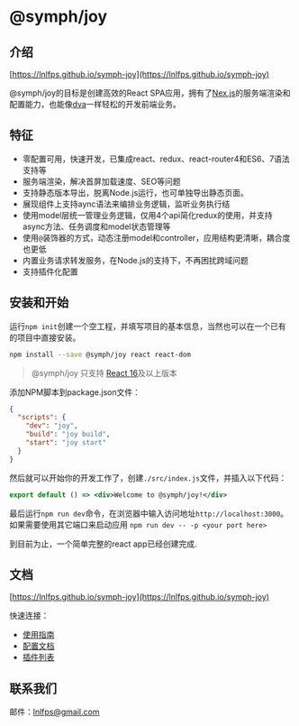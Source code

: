 
# @symph/joy

## 介绍

[https://lnlfps.github.io/symph-joy](https://lnlfps.github.io/symph-joy)

@symph/joy的目标是创建高效的React SPA应用，拥有了[Nex.js](https://github.com/zeit/next.js)的服务端渲染和配置能力，也能像[dva](https://github.com/dvajs/dva)一样轻松的开发前端业务。

## 特征

- 零配置可用，快速开发，已集成react、redux、react-router4和ES6、7语法支持等
- 服务端渲染，解决首屏加载速度、SEO等问题
- 支持静态版本导出，脱离Node.js运行，也可单独导出静态页面。
- 展现组件上支持aync语法来编排业务逻辑，监听业务执行结
- 使用model层统一管理业务逻辑，仅用4个api简化redux的使用，并支持async方法、任务调度和model状态管理等
- 使用`@`装饰器的方式，动态注册model和controller，应用结构更清晰，耦合度也更低
- 内置业务请求转发服务，在Node.js的支持下，不再困扰跨域问题
- 支持插件化配置

## 安装和开始

运行`npm init`创建一个空工程，并填写项目的基本信息，当然也可以在一个已有的项目中直接安装。

```bash
npm install --save @symph/joy react react-dom
```

> @symph/joy 只支持 [React 16](https://reactjs.org/blog/2017/09/26/react-v16.0.html)及以上版本

添加NPM脚本到package.json文件：

```json
{
  "scripts": {
    "dev": "joy",
    "build": "joy build",
    "start": "joy start"
  }
}
```

然后就可以开始你的开发工作了，创建`./src/index.js`文件，并插入以下代码：

```jsx
export default () => <div>Welcome to @symph/joy!</div>
```

最后运行`npm run dev`命令，在浏览器中输入访问地址`http://localhost:3000`。如果需要使用其它端口来启动应用 `npm run dev -- -p <your port here>`

到目前为止，一个简单完整的react app已经创建完成.

## 文档

[https://lnlfps.github.io/symph-joy](https://lnlfps.github.io/symph-joy)

快速连接：

- [使用指南](https://lnlfps.github.io/symph-joy/#/getting-started)
- [配置文档](https://lnlfps.github.io/symph-joy/#/configurations)
- [插件列表](https://lnlfps.github.io/symph-joy/#/plugins)

## 联系我们

邮件：lnlfps@gmail.com

